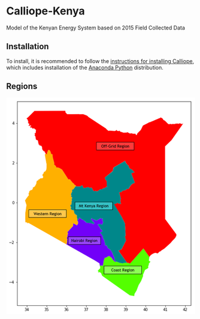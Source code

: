 # Calliope-Kenya

Model of the Kenyan Energy System based on 2015 Field Collected Data

## Installation

To install, it is recommended to follow the [instructions for installing Calliope](https://calliope.readthedocs.io/en/stable/user/installation.html), which includes installation of the [Anaconda Python](https://www.continuum.io/downloads) distribution.

## Regions

![alt text](https://github.com/SESAM-Polimi/Calliope-Kenya/blob/master/Kenya_Regions.png)
